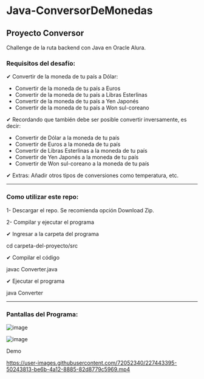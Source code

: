# Java-ConversorDeMonedas
<h2>Proyecto Conversor</h2>
Challenge de la ruta backend con Java en Oracle Alura.

<h3>Requisitos del desafío:</h3>

 ✔ Convertir de la moneda de tu país a Dólar:
 <ul>  
       <li> Convertir de la moneda de tu país  a Euros </li>
       <li> Convertir de la moneda de tu país  a Libras Esterlinas </li>
       <li> Convertir de la moneda de tu país  a Yen Japonés </li>
       <li> Convertir de la moneda de tu país  a Won sul-coreano </li>
 </ul>
 ✔ Recordando que también debe ser posible convertir inversamente, es decir:
 <ul>       
       <li> Convertir de Dólar a la moneda de tu país </li>
       <li> Convertir de Euros a la moneda de tu país </li>
       <li> Convertir de Libras Esterlinas a la moneda de tu país </li>
       <li> Convertir de Yen Japonés a la moneda de tu país </li>
       <li> Convertir de Won sul-coreano a la moneda de tu país </li>
 </ul>
 ✔  Extras:
    Añadir otros tipos de conversiones como temperatura, etc.

___________________________________________________________________


<h3> Como utilizar este repo:</h3>

1- Descargar el repo. Se recomienda opción Download Zip.

2- Compilar y ejecutar el programa

✔ Ingresar a la carpeta del programa

cd carpeta-del-proyecto/src

✔ Compilar el código

javac Converter.java

✔ Ejecutar el programa

java Converter

___________________________________________________________________

<h3> Pantallas del Programa: </h3>

![image](https://user-images.githubusercontent.com/72052340/227440331-a252a65d-a76a-4245-9eb1-68e111360ba1.png)


![image](https://user-images.githubusercontent.com/72052340/227440418-fe5e638b-5210-496e-92a8-a9b0088988e7.png)


Demo


https://user-images.githubusercontent.com/72052340/227443395-50243813-be6b-4a12-8885-82d8779c5969.mp4


